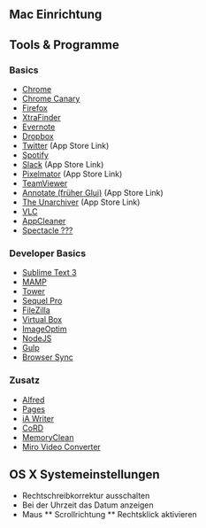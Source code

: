 Mac Einrichtung
---


## Tools & Programme

### Basics

* [Chrome](https://www.google.de/chrome/browser/desktop/index.html)
* [Chrome Canary](https://www.google.de/chrome/browser/canary.html)
* [Firefox](https://www.mozilla.org/de/firefox/new/)
* [XtraFinder](https://www.trankynam.com/xtrafinder/downloads/XtraFinder.dmg)
* [Evernote](https://evernote.com/intl/de/download/?offer=www_menu)
* [Dropbox](https://www.dropbox.com/downloading?src=index)
* [Twitter](https://itunes.apple.com/us/app/twitter/id409789998) (App Store Link)
* [Spotify](https://www.spotify.com/de/download/mac/)
* [Slack](https://itunes.apple.com/de/app/slack/id803453959) (App Store Link)
* [Pixelmator](https://itunes.apple.com/de/app/pixelmator/id407963104) (App Store Link)
* [TeamViewer](https://www.teamviewer.com/de/download/mac.aspx)
* [Annotate (früher Glui)](https://itunes.apple.com/us/app/annotate-by-driftt/id918207447) (App Store Link)
* [The Unarchiver](https://itunes.apple.com/de/app/the-unarchiver/id425424353) (App Store Link)
* [VLC](http://www.vlc.de/vlc_download_mac_os_x.php)
* [AppCleaner]()
* [Spectacle ???]()


### Developer Basics

* [Sublime Text 3]()
* [MAMP]()
* [Tower]()
* [Sequel Pro]()
* [FileZilla]()
* [Virtual Box]()
* [ImageOptim]()
* [NodeJS]()
* [Gulp]()
* [Browser Sync]()


### Zusatz

* [Alfred]()
* [Pages]()
* [iA Writer]()
* [CoRD]()
* [MemoryClean]()
* [Miro Video Converter]()


## OS X Systemeinstellungen

* Rechtschreibkorrektur ausschalten
* Bei der Uhrzeit das Datum anzeigen
* Maus
** Scrollrichtung
** Rechtsklick aktivieren

